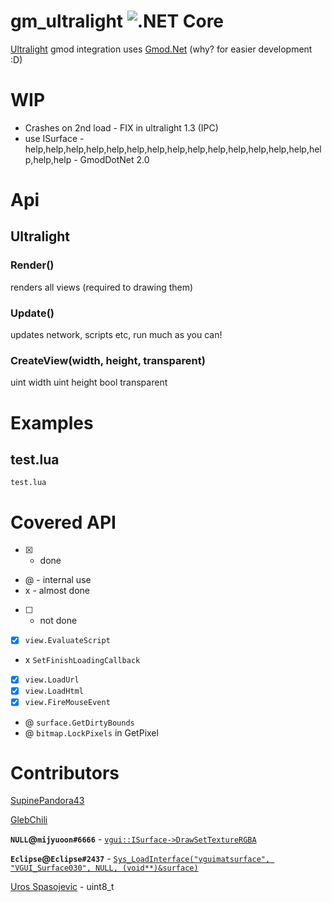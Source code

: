 # gm_ultralight ![.NET Core](https://github.com/SupinePandora43/gm_ultralight/workflows/.NET%20Core/badge.svg)

[Ultralight](https://github.com/ultralight-ux/Ultralight) gmod integration
uses [Gmod.Net](https://github.com/GmodNET/GmodDotNet/) (why? for easier development :D)
# WIP

* Crashes on 2nd load - FIX in ultralight 1.3 (IPC)
* use ISurface - help,help,help,help,help,help,help,help,help,help,help,help,help,help,help,help,help - GmodDotNet 2.0

# Api

## Ultralight

### Render()
renders all views (required to drawing them)
### Update()
updates network, scripts etc, run much as you can!
### CreateView(width, height, transparent)
uint width
uint height
bool transparent

# Examples

## test.lua

`test.lua`

# Covered API

- [x] - done
- @ - internal use
- x - almost done
- [ ] - not done

* [x] `view.EvaluateScript`
* x `SetFinishLoadingCallback`
* [x] `view.LoadUrl`
* [x] `view.LoadHtml`
* [x] `view.FireMouseEvent`

* @ `surface.GetDirtyBounds`
* @ `bitmap.LockPixels` in GetPixel

# Contributors
[SupinePandora43](https://github.com/SupinePandora43)

[GlebChili](https://github.com/GlebChili)

**`NULL`@`mijyuoon#6666`** - [`vgui::ISurface->DrawSetTextureRGBA`](https://discord.com/channels/565105920414318602/565108080300261398/723218859322114161)

**`Eclipse`@`Eclipse#2437`** - [`Sys_LoadInterface("vguimatsurface", "VGUI_Surface030", NULL, (void**)&surface)`](https://discord.com/channels/565105920414318602/567672652714475530/723205466838270024)

[Uros Spasojevic](https://app.slack.com/client/TC4C8F4CT/CC492VBLL/user_profile/ULE28P1AL) - uint8_t
